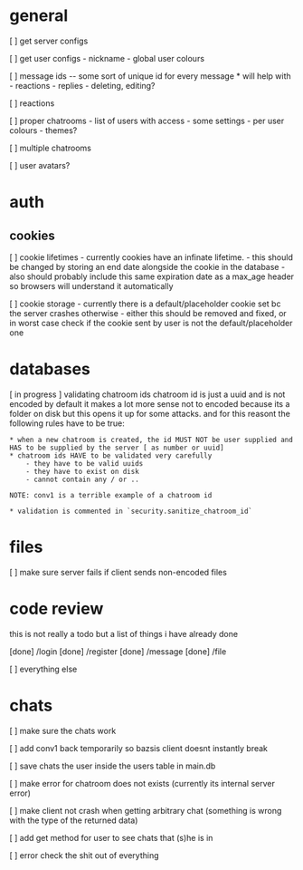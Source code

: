 general
=======
[ ] get server configs

[ ] get user configs
    - nickname
    - global user colours

[ ] message ids -- some sort of unique id for every message
    * will help with
    - reactions
    - replies
    - deleting, editing?


[ ] reactions

[ ] proper chatrooms
    - list of users with access
    - some settings
    - per user colours
    - themes?

[ ] multiple chatrooms

[ ] user avatars?



auth
====

cookies
-------

[ ] cookie lifetimes
        - currently cookies have an infinate lifetime.
        - this should be changed by storing an end date alongside the cookie in the database
        - also should probably include this same expiration date as a max_age header so browsers will understand it automatically

[ ] cookie storage
        - currently there is a default/placeholder cookie set bc the server crashes otherwise
        - either this should be removed and fixed, or in worst case check if the cookie sent by user is not the default/placeholder one



databases
=========
[ in progress ] validating chatroom ids
    chatroom id is just a uuid and is not encoded by default
    it makes a lot more sense not to encoded because its a folder on disk
    but this opens it up for some attacks. and for this reasont the following rules have to be true:

    * when a new chatroom is created, the id MUST NOT be user supplied and HAS to be supplied by the server [ as number or uuid]
    * chatroom ids HAVE to be validated very carefully
        - they have to be valid uuids
        - they have to exist on disk
        - cannot contain any / or ..

    NOTE: conv1 is a terrible example of a chatroom id

    * validation is commented in `security.sanitize_chatroom_id`


files
=====
[ ] make sure server fails if client sends non-encoded files






code review
===========
this is not really a todo but a list of things i have already done

[done] /login
[done] /register
[done] /message
[done] /file

[ ] everything else


chats
=====
[ ] make sure the chats work

[ ] add conv1 back temporarily so bazsis client doesnt instantly break

[ ] save chats the user inside the users table in main.db

[ ] make error for chatroom does not exists (currently its internal server error)

[ ] make client not crash when getting arbitrary chat (something is wrong with the type of the returned data)

[ ] add get method for user to see chats that (s)he is in

[ ] error check the shit out of everything
